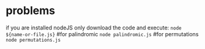 # problems
if you are installed nodeJS only download the code and execute:
`node ${name-or-file.js}`
#for palindromic
`node palindromic.js`
#for permutations
`node permutations.js`
